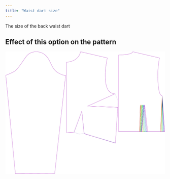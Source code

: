 ```yaml
---
title: "Waist dart size"
---
```


The size of the back waist dart

## Effect of this option on the pattern

![This image shows the effect of this option by superimposing several variants that have a different value for this option](breanna_waistdartsize_sample.svg "Effect of this option on the pattern")
